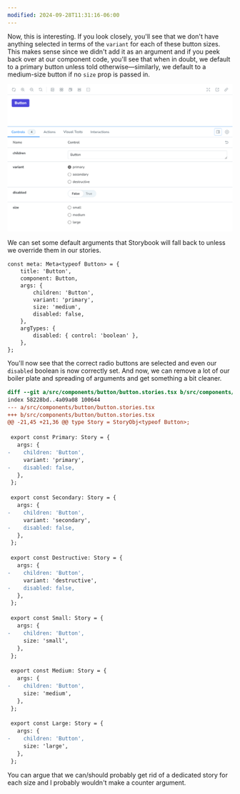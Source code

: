 ```yaml
---
modified: 2024-09-28T11:31:16-06:00
---
```


Now, this is interesting. If you look closely, you'll see that we don't have anything selected in terms of the `variant` for each of these button sizes. This makes sense since we didn't add it as an argument and if you peek back over at our component code, you'll see that when in doubt, we default to a primary button unless told otherwise—similarly, we default to a medium-size button if no `size` prop is passed in.

![An additional disabled control in Storybook](assets/storybook-button-controls-additonal-disabled-control.png)

We can set some default arguments that Storybook will fall back to unless we override them in our stories.

```tsx
const meta: Meta<typeof Button> = {
	title: 'Button',
	component: Button,
	args: {
		children: 'Button',
		variant: 'primary',
		size: 'medium',
		disabled: false,
	},
	argTypes: {
		disabled: { control: 'boolean' },
	},
};
```

You'll now see that the correct radio buttons are selected and even our `disabled` boolean is now correctly set. And now, we can remove a lot of our boiler plate and spreading of arguments and get something a bit cleaner.

```diff
diff --git a/src/components/button/button.stories.tsx b/src/components/button/button.stories.tsx
index 58228bd..4a09a08 100644
--- a/src/components/button/button.stories.tsx
+++ b/src/components/button/button.stories.tsx
@@ -21,45 +21,36 @@ type Story = StoryObj<typeof Button>;

 export const Primary: Story = {
   args: {
-    children: 'Button',
     variant: 'primary',
-    disabled: false,
   },
 };

 export const Secondary: Story = {
   args: {
-    children: 'Button',
     variant: 'secondary',
-    disabled: false,
   },
 };

 export const Destructive: Story = {
   args: {
-    children: 'Button',
     variant: 'destructive',
-    disabled: false,
   },
 };

 export const Small: Story = {
   args: {
-    children: 'Button',
     size: 'small',
   },
 };

 export const Medium: Story = {
   args: {
-    children: 'Button',
     size: 'medium',
   },
 };

 export const Large: Story = {
   args: {
-    children: 'Button',
     size: 'large',
   },
 };

```

You can argue that we can/should probably get rid of a dedicated story for each size and I probably wouldn't make a counter argument.
